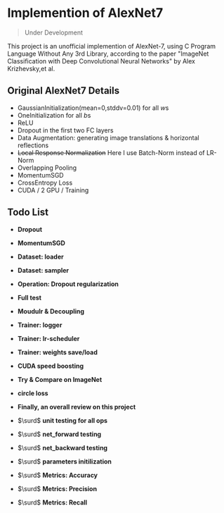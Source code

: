 # Implemention of AlexNet7

> Under Development 

This project is an unofficial implemention of AlexNet-7, using C Program Language Without Any 3rd Library, according to the paper "ImageNet Classification with Deep Convolutional Neural Networks" by Alex Krizhevsky,et al.

## Original AlexNet7 Details

- GaussianInitialization(mean=0,stddv=0.01) for all $w$s
- OneInitialization for all $b$s
- ReLU
- Dropout in the first two FC layers
- Data Augmentation: generating image translations & horizontal reflections
- ~~Local Response Normalization~~ Here I use Batch-Norm instead of LR-Norm
- Overlapping Pooling
- MomentumSGD
- CrossEntropy Loss
- CUDA / 2 GPU / Training

## Todo List

- **Dropout**

- **MomentumSGD**
  
- **Dataset: loader**

- **Dataset: sampler**

- **Operation: Dropout regularization**

- **Full test**

- **Moudulr & Decoupling**
 
- **Trainer: logger**

- **Trainer: lr-scheduler** 
  
- **Trainer: weights save/load**

- **CUDA speed boosting**

- **Try & Compare on ImageNet**

- **circle loss**

- **Finally, an overall review on this project**

- $\surd$ **unit testing for all ops**

- $\surd$ **net_forward testing**

- $\surd$ **net_backward testing**

- $\surd$ **parameters initilization**

- $\surd$ **Metrics: Accuracy**

- $\surd$ **Metrics: Precision**

- $\surd$ **Metrics: Recall**